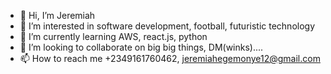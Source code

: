 - 👋 Hi, I’m Jeremiah
- 👀 I’m interested in software development, football, futuristic technology
- 🌱 I’m currently learning AWS, react.js, python
- 💞️ I’m looking to collaborate on big big things, DM(winks)....
- 📫 How to reach me +2349161760462, jeremiahegemonye12@gmail.com

<!---
temp-jerry/temp-jerry is a ✨ special ✨ repository because its `README.md` (this file) appears on your GitHub profile.
You can click the Preview link to take a look at your changes.
--->
